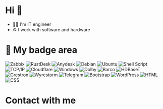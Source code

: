 # Hi 👋
- 👨‍💻 I'm IT engineer
- ⚙️ I work with software and hardware

# 🚀 My badge area
![Zabbix](https://img.shields.io/badge/zabbix-d0021b?style=for-the-badge&logo=zabbix&logoColor=white) ![RustDesk](https://img.shields.io/badge/rustdesk-0071ff?style=for-the-badge&logo=rustdesk&logoColor=white) ![Anydesk](https://img.shields.io/badge/anydesk-EF443B?style=for-the-badge&logo=anydesk&logoColor=white) ![Debian](https://img.shields.io/badge/Debian-D70A53?style=for-the-badge&logo=debian&logoColor=white) ![Ubuntu](https://img.shields.io/badge/Ubuntu-E95420?style=for-the-badge&logo=ubuntu&logoColor=white) ![Shell Script](https://img.shields.io/badge/shell_script-%23121011.svg?style=for-the-badge&logo=gnu-bash&logoColor=white) ![TCP/IP](https://img.shields.io/badge/TCP&#47;IP-%230070D1.svg?style=for-the-badge&logo=tcpip&logoColor=white)  ![Cloudflare](https://img.shields.io/badge/Cloudflare-F38020?style=for-the-badge&logo=Cloudflare&logoColor=white) ![Windows](https://img.shields.io/badge/Windows-0078D6?style=for-the-badge&logo=windows&logoColor=white) ![Dolby](https://img.shields.io/badge/dolby-000000?style=for-the-badge&logo=DOLBY&logoColor=white) ![Barco](https://img.shields.io/badge/barco-c00?style=for-the-badge&logo=barco&logoColor=white) ![HDBaseT](https://img.shields.io/badge/HDBaseT-004b8d?style=for-the-badge&logo=barco&logoColor=white) ![Crestron](https://img.shields.io/badge/crestron-004a80?style=for-the-badge&logo=crestron&logoColor=white) ![Wyrestorm](https://img.shields.io/badge/wyrestorm-0e782f?style=for-the-badge&logo=wyrestorm&logoColor=white) ![Telegram](https://img.shields.io/badge/telegram-26A5E4?style=for-the-badge&logo=telegram&logoColor=white) ![Bootstrap](https://img.shields.io/badge/bootstrap-%238511FA.svg?style=for-the-badge&logo=bootstrap&logoColor=white) ![WordPress](https://img.shields.io/badge/WordPress-%23117AC9.svg?style=for-the-badge&logo=WordPress&logoColor=white) ![HTML](https://img.shields.io/badge/html-%23E34F26.svg?style=for-the-badge&logo=html5&logoColor=white) ![CSS](https://img.shields.io/badge/css-%231572B6.svg?style=for-the-badge&logo=css3&logoColor=white)


# Contact with me
